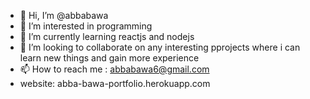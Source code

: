 - 👋 Hi, I’m @abbabawa
- 👀 I’m interested in programming
- 🌱 I’m currently learning reactjs and nodejs
- 💞️ I’m looking to collaborate on any interesting pprojects where i can learn new things and gain more experience
- 📫 How to reach me : abbabawa6@gmail.com
- website: abba-bawa-portfolio.herokuapp.com


<!---
abbabawa/abbabawa is a ✨ special ✨ repository because its `README.md` (this file) appears on your GitHub profile.
You can click the Preview link to take a look at your changes.
--->
